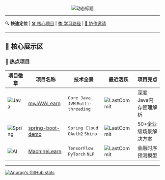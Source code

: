 <!-- 动态分隔线 -->
<div align="center">
  <img src="https://readme-typing-svg.demolab.com?font=Fira+Code&weight=600&size=26&duration=4000&pause=1000&color=58A6FF&center=true&vCenter=true&width=460&lines=Welcome+to+My+GitHub+Universe!;Full-Stack+Developer;Open+Source+Enthusiast" alt="动态标题" />
</div>

---

<!-- 技术栈导航 -->
🔍 ​**快速定位**​ | [🛠 核心项目](#-核心技术栈) | [📚 学习路径](#-知识图谱) | [🤝 协作邀请](#-协作社区)

---

## 🌟 核心展示区

### 🚀 热点项目
| 项目徽章 | 项目名称 | 技术全景 | 最近活跃 | 项目亮点 |
|---------|---------|---------|---------|---------|
| ![Java](https://img.shields.io/badge/Java-ED8B00?style=flat&logo=openjdk&logoColor=white) | [myJAVALearn](链接) | `Core Java` `JVM` `Multi-threading` | ![LastCommit](https://img.shields.io/github/last-commit/chengfushi/myJAVALearn) | 深度Java内存管理解析 |
| ![Spring](https://img.shields.io/badge/Spring-6DB33F?style=flat&logo=spring&logoColor=white) | [spring-boot-demo](链接) | `Spring Cloud` `OAuth2` `Shiro` | ![LastCommit](https://img.shields.io/github/last-commit/chengfushi/spring-boot-demo) | 50+企业级场景解决方案 |
| ![AI](https://img.shields.io/badge/AI-FF6F00?style=flat&logo=openai&logoColor=white) | [MachineLearn](链接) | `TensorFlow` `PyTorch` `NLP` | ![LastCommit](https://img.shields.io/github/last-commit/chengfushi/MachineLearn) | 金融时序预测模型 |

---

[![Anurag's GitHub stats](https://github-readme-stats.vercel.app/api?username=chengfushi)](https://github.com/anuraghazra/github-readme-stats)


